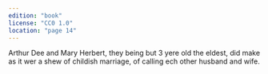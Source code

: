 ```yaml
---
edition: "book"
license: "CC0 1.0"
location: "page 14"
---
```

Arthur Dee and
Mary Herbert, they being but 3 yere old the eldest, did make as
it wer a shew of childish marriage, of calling ech other husband
and wife.
